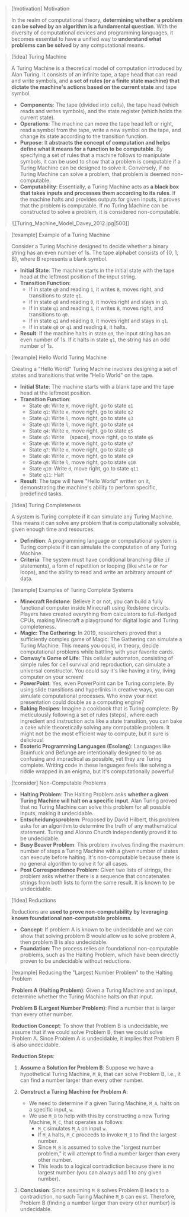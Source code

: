 > [!motivation] Motivation
>
> In the realm of computational theory, **determining whether a problem can be solved by an algorithm is a fundamental question**. With the diversity of computational devices and programming languages, it becomes essential to have a unified way to **understand what problems can be solved** by any computational means.

> [!idea] Turing Machine
>
> A Turing Machine is a theoretical model of computation introduced by Alan Turing. It consists of an infinite tape, a tape head that can read and write symbols, and **a set of rules (or a finite state machine) that dictate the machine's actions based on the current state** and tape symbol.
> 
> - **Components**: The tape (divided into cells), the tape head (which reads and writes symbols), and the state register (which holds the current state).
> - **Operations**: The machine can move the tape head left or right, read a symbol from the tape, write a new symbol on the tape, and change its state according to the transition function.
> - **Purpose**: It **abstracts the concept of computation and helps define what it means for a function to be computable**. By specifying a set of rules that a machine follows to manipulate symbols, it can be used to show that a problem is computable if a Turing Machine can be designed to solve it. Conversely, if no Turing Machine can solve a problem, that problem is deemed non-computable.
> - **Computability**: Essentially, a Turing Machine acts as **a black box that takes inputs and processes them according to its rules**. If the machine halts and provides outputs for given inputs, it proves that the problem is computable. If no Turing Machine can be constructed to solve a problem, it is considered non-computable.
> 
> ![[Turing_Machine_Model_Davey_2012.jpg|500]]


> [!example] Example of a Turing Machine
>
> Consider a Turing Machine designed to decide whether a binary string has an even number of 1s. The tape alphabet consists of {0, 1, B}, where B represents a blank symbol.
> 
> - **Initial State**: The machine starts in the initial state with the tape head at the leftmost position of the input string.
> - **Transition Function**: 
>   - If in state `q0` and reading `1`, it writes `B`, moves right, and transitions to state `q1`.
>   - If in state `q0` and reading `0`, it moves right and stays in `q0`.
>   - If in state `q1` and reading `1`, it writes `B`, moves right, and transitions to `q0`.
>   - If in state `q1` and reading `0`, it moves right and stays in `q1`.
>   - If in state `q0` or `q1` and reading `B`, it halts.
> - **Result**: If the machine halts in state `q0`, the input string has an even number of 1s. If it halts in state `q1`, the string has an odd number of 1s.

> [!example] Hello World Turing Machine
>
> Creating a "Hello World" Turing Machine involves designing a set of states and transitions that write "Hello World" on the tape.
>
> - **Initial State**: The machine starts with a blank tape and the tape head at the leftmost position.
> - **Transition Function**: 
>   - State `q0`: Write `H`, move right, go to state `q1`
>   - State `q1`: Write `e`, move right, go to state `q2`
>   - State `q2`: Write `l`, move right, go to state `q3`
>   - State `q3`: Write `l`, move right, go to state `q4`
>   - State `q4`: Write `o`, move right, go to state `q5`
>   - State `q5`: Write ` ` (space), move right, go to state `q6`
>   - State `q6`: Write `W`, move right, go to state `q7`
>   - State `q7`: Write `o`, move right, go to state `q8`
>   - State `q8`: Write `r`, move right, go to state `q9`
>   - State `q9`: Write `l`, move right, go to state `q10`
>   - State `q10`: Write `d`, move right, go to state `q11`
>   - State `q11`: Halt
> - **Result**: The tape will have "Hello World" written on it, demonstrating the machine's ability to perform specific, predefined tasks.

> [!idea] Turing Completeness
>
> A system is Turing complete if it can simulate any Turing Machine. This means it can solve any problem that is computationally solvable, given enough time and resources.
> 
> - **Definition**: A programming language or computational system is Turing complete if it can simulate the computation of any Turing Machine.
> - **Criteria**: The system must have conditional branching (like `if` statements), a form of repetition or looping (like `while` or `for` loops), and the ability to read and write an arbitrary amount of data.

> [!example] Examples of Turing Complete Systems
>
> - **Minecraft Redstone**: Believe it or not, you can build a fully functional computer inside Minecraft using Redstone circuits. Players have created everything from calculators to full-fledged CPUs, making Minecraft a playground for digital logic and Turing completeness.
> - **Magic: The Gathering**: In 2019, researchers proved that a sufficiently complex game of Magic: The Gathering can simulate a Turing Machine. This means you could, in theory, decide computational problems while battling with your favorite cards.
> - **Conway's Game of Life**: This cellular automaton, consisting of simple rules for cell survival and reproduction, can simulate a universal constructor. You could say it's like having a tiny, living computer on your screen!
> - **PowerPoint**: Yes, even PowerPoint can be Turing complete. By using slide transitions and hyperlinks in creative ways, you can simulate computational processes. Who knew your next presentation could double as a computing engine?
> - **Baking Recipes**: Imagine a cookbook that is Turing complete. By meticulously following a set of rules (steps), where each ingredient and instruction acts like a state transition, you can bake a cake while theoretically solving any computable problem. It might not be the most efficient way to compute, but it sure is delicious!
> - **Esoteric Programming Languages (Esolang)**: Languages like Brainfuck and Befunge are intentionally designed to be as confusing and impractical as possible, yet they are Turing complete. Writing code in these languages feels like solving a riddle wrapped in an enigma, but it's computationally powerful!

> [!consider] Non-Computable Problems
>
> - **Halting Problem**: The Halting Problem asks **whether a given Turing Machine will halt on a specific input**. Alan Turing proved that no Turing Machine can solve this problem for all possible inputs, making it undecidable.
> - **Entscheidungsproblem**: Proposed by David Hilbert, this problem asks for an algorithm to determine the truth of any mathematical statement. Turing and Alonzo Church independently proved it to be undecidable.
> - **Busy Beaver Problem**: This problem involves finding the maximum number of steps a Turing Machine with a given number of states can execute before halting. It's non-computable because there is no general algorithm to solve it for all cases.
> - **Post Correspondence Problem**: Given two lists of strings, the problem asks whether there is a sequence that concatenates strings from both lists to form the same result. It is known to be undecidable.


> [!idea] Reductions
>
> Reductions are **used to prove non-computability by leveraging known foundational non-computable problems**.
> 
> - **Concept**: If problem A is known to be undecidable and we can show that solving problem B would allow us to solve problem A, then problem B is also undecidable.
> - **Foundation**: The process relies on foundational non-computable problems, such as the Halting Problem, which have been directly proven to be undecidable without reductions.

> [!example] Reducing the "Largest Number Problem" to the Halting Problem
>
> **Problem A (Halting Problem)**: Given a Turing Machine and an input, determine whether the Turing Machine halts on that input.
> 
> **Problem B (Largest Number Problem)**: Find a number that is larger than every other number.
> 
> **Reduction Concept**: To show that Problem B is undecidable, we assume that if we could solve Problem B, then we could solve Problem A. Since Problem A is undecidable, it implies that Problem B is also undecidable.
> 
> **Reduction Steps**:
> 
> 1. **Assume a Solution for Problem B**: Suppose we have a hypothetical Turing Machine, `M_B`, that can solve Problem B, i.e., it can find a number larger than every other number.
> 
> 2. **Construct a Turing Machine for Problem A**:
>    - We need to determine if a given Turing Machine, `M_A`, halts on a specific input, `w`.
>    - We use `M_B` to help with this by constructing a new Turing Machine, `M_C`, that operates as follows:
>      - `M_C` simulates `M_A` on input `w`.
>      - If `M_A` halts, `M_C` proceeds to invoke `M_B` to find the largest number.
>      - Since `M_B` is assumed to solve the "largest number problem," it will attempt to find a number larger than every other number.
>      - This leads to a logical contradiction because there is no largest number (you can always add 1 to any given number).
> 
> 3. **Conclusion**: Since assuming `M_B` solves Problem B leads to a contradiction, no such Turing Machine `M_B` can exist. Therefore, Problem B (finding a number larger than every other number) is undecidable.


